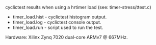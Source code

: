 cyclictest results when using a hrtimer load (see: timer-stress/ttest.c)

  * timer_load.hist - cyclictest histogram output.
  * timer_load.log - cyclictest console output.
  * timer_load.run - script used to run the test.

Hardware: Xilinx Zynq 7020 dual-core ARMv7 @ 667MHz.